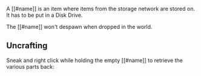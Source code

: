 A [[#name]] is an item where items from the storage network are stored on. It has to be put in a Disk Drive.

The [[#name]] won't despawn when dropped in the world.

## Uncrafting
Sneak and right click while holding the empty [[#name]] to retrieve the various parts back:

